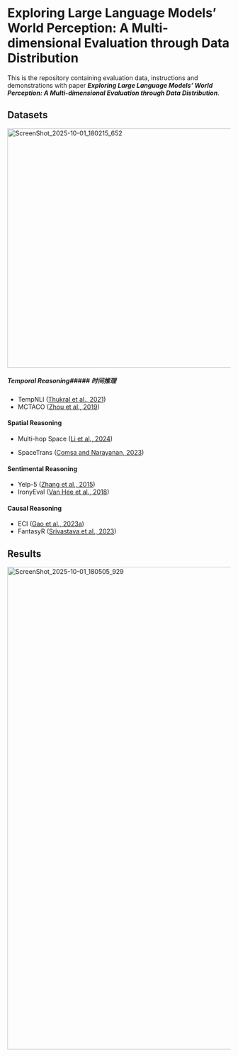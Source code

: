 # Exploring Large Language Models’ World Perception: A Multi-dimensional Evaluation through Data Distribution

This is the repository containing evaluation data, instructions and demonstrations with paper ***Exploring Large Language Models’ World Perception: A Multi-dimensional Evaluation through Data Distribution***.

## **Datasets**

<img width="1550" height="540" alt="ScreenShot_2025-10-01_180215_652" src="https://github.com/user-attachments/assets/097ad9e8-8d17-4717-9aa2-49826d278d62" />

##### **Temporal Reasoning**##### **时间推理**

- TempNLI ([Thukral et al., 2021](https://aclanthology.org/2021.blackboxnlp-1.31/))
- MCTACO ([Zhou et al., 2019](https://aclanthology.org/D19-1332/))

#### **Spatial Reasoning**

- Multi-hop Space ([Li et al., 2024](https://doi.org/10.1609/aaai.v38i17.29811))

- SpaceTrans ([Comsa and Narayanan, 2023](https://aclanthology.org/2023.emnlp-main.1015/))

#### **Sentimental Reasoning**

- Yelp-5 ([Zhang et al., 2015](https://proceedings.neurips.cc/paper/2015/hash/250cf8b51c773f3f8dc8b4be867a9a02-Abstract.html))
- IronyEval ([Van Hee et al., 2018](https://aclanthology.org/S18-1005/))

#### **Causal Reasoning**

- ECI ([Gao et al., 2023a](https://aclanthology.org/2023.findings-emnlp.743/))
- FantasyR ([Srivastava et al., 2023](https://iclr.cc/virtual/2025/poster/31514))


## **Results**
<img width="1875" height="1090" alt="ScreenShot_2025-10-01_180505_929" src="https://github.com/user-attachments/assets/2721bc15-208b-4717-b610-4349f7f58cd6" />



